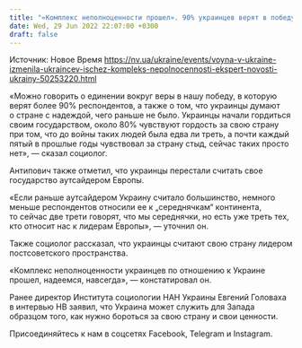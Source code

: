 ```yaml
---
title: "«Комплекс неполноценности прошел». 90% украинцев верят в победу, 80% гордятся Украиной"
date: Wed, 29 Jun 2022 22:07:00 +0300
draft: false
---
```

Источник: Новое Время https://nv.ua/ukraine/events/voyna-v-ukraine-izmenila-ukraincev-ischez-kompleks-nepolnocennosti-ekspert-novosti-ukrainy-50253220.html


«Можно говорить о единении вокруг веры в нашу победу, в которую верят более 90% респондентов, а также о том, что украинцы думают о стране с надеждой, чего раньше не было. Украинцы начали гордиться своим государством, около 80% чувствуют гордость за свою страну при том, что до войны таких людей была едва ли треть, а почти каждый пятый в прошлые годы чувствовал за страну стыд, сейчас таких просто нет», — сказал социолог.

Антипович также отметил, что украинцы перестали считать свое государство аутсайдером Европы.

«Если раньше аутсайдером Украину считало большинство, немного меньше респондентов относили ее к „середнячкам“ континента, то сейчас две трети говорят, что мы середнячки, но есть уже треть тех, кто относит нас к лидерам Европы», — уточнил он.

Также социолог рассказал, что украинцы считают свою страну лидером постсоветского пространства.

«Комплекс неполноценности украинцев по отношению к Украине прошел, надеемся, навсегда», — констатировал он.

Ранее директор Института социологии НАН Украины Евгений Головаха в интервью НВ заявил, что Украина может служить для Запада образцом того, как нужно бороться за свою страну и свои ценности.

Присоединяйтесь к нам в соцсетях Facebook, Telegram и Instagram.
